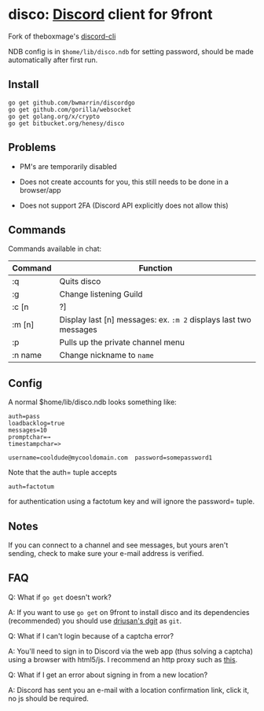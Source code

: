# disco: [Discord](https://discord.gg) client for 9front

Fork of theboxmage's [discord-cli](https://github.com/theboxmage/discordcli)

NDB config is in `$home/lib/disco.ndb` for setting password, should be made automatically after first run.

## Install

```
go get github.com/bwmarrin/discordgo
go get github.com/gorilla/websocket
go get golang.org/x/crypto
go get bitbucket.org/henesy/disco
```

## Problems

* PM's are temporarily disabled

* Does not create accounts for you, this still needs to be done in a browser/app

* Does not support 2FA (Discord API explicitly does not allow this)

## Commands
Commands available in chat:

| Command       | Function    |
| ------------- |-------------|
| :q        | Quits disco |
| :g        | Change listening Guild|
| :c [n|?]  | Change listening Channel inside Guild, or list channels |
| :m [n]    | Display last [n] messages: ex. `:m 2` displays last two messages |
| :p        | Pulls up the private channel menu |
| :n name   | Change nickname to `name` |

## Config

A normal $home/lib/disco.ndb looks something like:

```
auth=pass
loadbacklog=true
messages=10
promptchar=→
timestampchar=>

username=cooldude@mycooldomain.com	password=somepassword1
```

Note that the auth= tuple accepts

	auth=factotum

for authentication using a factotum key and will ignore the password= tuple.

## Notes

If you can connect to a channel and see messages, but yours aren't sending, check to make sure your e-mail address is verified.

## FAQ

Q: What if `go get` doesn't work?

A: If you want to use `go get` on 9front to install disco and its dependencies (recommended) you should use [driusan's dgit](https://github.com/driusan/dgit) as `git`.

Q: What if I can't login because of a captcha error?

A: You'll need to sign in to Discord via the web app (thus solving a captcha) using a browser with html5/js. I recommend an http proxy such as [this](https://bitbucket.org/henesy/http-proxy).

Q: What if I get an error about signing in from a new location?

A: Discord has sent you an e-mail with a location confirmation link, click it, no js should be required.

